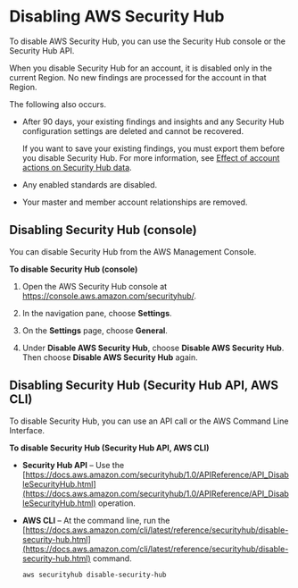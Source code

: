 # Disabling AWS Security Hub<a name="securityhub-disable"></a>

To disable AWS Security Hub, you can use the Security Hub console or the Security Hub API\.

When you disable Security Hub for an account, it is disabled only in the current Region\. No new findings are processed for the account in that Region\.

The following also occurs\.
+ After 90 days, your existing findings and insights and any Security Hub configuration settings are deleted and cannot be recovered\.

  If you want to save your existing findings, you must export them before you disable Security Hub\. For more information, see [Effect of account actions on Security Hub data](securityhub-data-retention.md)\.
+ Any enabled standards are disabled\.
+ Your master and member account relationships are removed\.

## Disabling Security Hub \(console\)<a name="securityhub-disable-console"></a>

You can disable Security Hub from the AWS Management Console\.

**To disable Security Hub \(console\)**

1. Open the AWS Security Hub console at [https://console\.aws\.amazon\.com/securityhub/](https://console.aws.amazon.com/securityhub/)\.

1. In the navigation pane, choose **Settings**\.

1. On the **Settings** page, choose **General**\.

1. Under **Disable AWS Security Hub**, choose **Disable AWS Security Hub**\. Then choose **Disable AWS Security Hub** again\.

## Disabling Security Hub \(Security Hub API, AWS CLI\)<a name="securityhub-disable-api"></a>

To disable Security Hub, you can use an API call or the AWS Command Line Interface\.

**To disable Security Hub \(Security Hub API, AWS CLI\)**
+ **Security Hub API** – Use the [https://docs.aws.amazon.com/securityhub/1.0/APIReference/API_DisableSecurityHub.html](https://docs.aws.amazon.com/securityhub/1.0/APIReference/API_DisableSecurityHub.html) operation\.
+ **AWS CLI** – At the command line, run the [https://docs.aws.amazon.com/cli/latest/reference/securityhub/disable-security-hub.html](https://docs.aws.amazon.com/cli/latest/reference/securityhub/disable-security-hub.html) command\.

  ```
  aws securityhub disable-security-hub
  ```